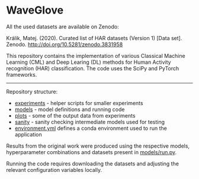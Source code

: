 # WaveGlove

All the used datasets are available on Zenodo:

Králik, Matej. (2020). Curated list of HAR datasets (Version 1) [Data set]. Zenodo. http://doi.org/10.5281/zenodo.3831958

This repository contains the implementation of various Classical Machine Learning (CML) and Deep Learing (DL) methods for
Human Activity recognition (HAR) classification.
The code uses the SciPy and PyTorch frameworks.

---

Repository structure:

- [experiments](experiments) - helper scripts for smaller experiments
- [models](models) - model definitions and running code
- [plots](plots) - some of the output data from experiments
- [sanity](sanity) - sanity checking intermediate models used for testing
- [environment.yml](environment.yml) defines a conda environment used to run the application

Results from the original work
were produced using the respective models,
hyperparameter combinations
and datasets present in [models/run.py](models/run.py).

Running the code requires downloading the datasets and adjusting the relevant
configuration variables locally.
